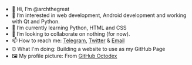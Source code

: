 - 👋 Hi, I’m @archthegreat
- 👀 I’m interested in web development, Android development and working with Qt and Python.
- 🌱 I’m currently learning Python, HTML and CSS
- 💞️ I’m looking to collaborate on nothing (for now).
- 📫 How to reach me: [Telegram](https://cutt.ly/TC1pP23), [Twitter](https://cutt.ly/SC2koSg) & [Email](https://cutt.ly/5VbGWd9)
- ⏰ What I'm doing: Building a website to use as my GitHub Page
- 🖼️ My profile picture: From <a href="https://cutt.ly/JBqwiz2" target="_blank">GitHub Octodex</a>
<!---
archthegreat/archthegreat is a ✨ special ✨ repository because its `README.md` (this file) appears on your GitHub profile.
You can click the Preview link to take a look at your changes.
--->
